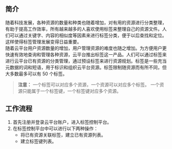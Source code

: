 ## 简介
随着科技发展，各种资源的数量和种类也随着增加，对有用的资源进行分类整理，有助于提高工作效率，所有越来越多的人喜欢使用标签来整理自己的资源文件。人们可以通过关键字、内容的相似度等因素来进行标签分类，便于以后查找和定位。这样使得标签管理发展变得日益重要。  
随着云平台用户资源数量的增加，用户管理资源的难度也随之增加。为方便用户更快速有效地查询和管理各种资源，云平台推出标签这一产品。人们可以通过标签来进行云平台已有资源的分类管理，通过预设标签来进行资源规划。标签是一些充当元数据的词和短语，用于标识和组织云平台资源。标签限制随资源而有所不同，但大多数最多可以有 50 个标签。
> **注意：**
>一个标签可以对应多个资源，一个资源可以对应多个标签。 一个资源只能属于一个标签键，一个标签键对应多个资源。
  

## 工作流程 
1. 首先注册并登录云平台账户，进入标签控制平台。
2. 在标签控制平台中可以进行以下两种操作：
	- 将已有资源关联标签，建立已有资源列表。
	- 建立标签键列表。

	



